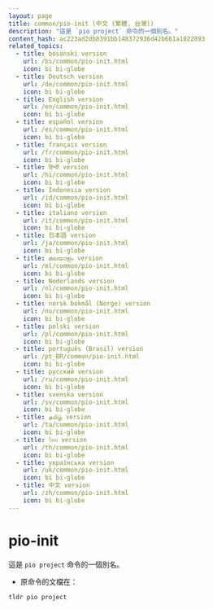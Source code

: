 ```yaml
---
layout: page
title: common/pio-init (中文 (繁體, 台灣))
description: "這是 `pio project` 命令的一個別名。"
content_hash: ac223ad2db8391bb148372936d42b661a1022893
related_topics:
  - title: bosanski version
    url: /bs/common/pio-init.html
    icon: bi bi-globe
  - title: Deutsch version
    url: /de/common/pio-init.html
    icon: bi bi-globe
  - title: English version
    url: /en/common/pio-init.html
    icon: bi bi-globe
  - title: español version
    url: /es/common/pio-init.html
    icon: bi bi-globe
  - title: français version
    url: /fr/common/pio-init.html
    icon: bi bi-globe
  - title: हिन्दी version
    url: /hi/common/pio-init.html
    icon: bi bi-globe
  - title: Indonesia version
    url: /id/common/pio-init.html
    icon: bi bi-globe
  - title: italiano version
    url: /it/common/pio-init.html
    icon: bi bi-globe
  - title: 日本語 version
    url: /ja/common/pio-init.html
    icon: bi bi-globe
  - title: മലയാളം version
    url: /ml/common/pio-init.html
    icon: bi bi-globe
  - title: Nederlands version
    url: /nl/common/pio-init.html
    icon: bi bi-globe
  - title: norsk bokmål (Norge) version
    url: /no/common/pio-init.html
    icon: bi bi-globe
  - title: polski version
    url: /pl/common/pio-init.html
    icon: bi bi-globe
  - title: português (Brasil) version
    url: /pt_BR/common/pio-init.html
    icon: bi bi-globe
  - title: русский version
    url: /ru/common/pio-init.html
    icon: bi bi-globe
  - title: svenska version
    url: /sv/common/pio-init.html
    icon: bi bi-globe
  - title: தமிழ் version
    url: /ta/common/pio-init.html
    icon: bi bi-globe
  - title: ไทย version
    url: /th/common/pio-init.html
    icon: bi bi-globe
  - title: українська version
    url: /uk/common/pio-init.html
    icon: bi bi-globe
  - title: 中文 version
    url: /zh/common/pio-init.html
    icon: bi bi-globe
---
```

# pio-init

這是 `pio project` 命令的一個別名。

- 原命令的文檔在：

`tldr pio project`
